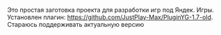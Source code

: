 Это простая заготовка проекта для разработки игр под Яндек. Игры. 
Установлен плагин: https://github.com/JustPlay-Max/PluginYG-1.7-old. Стараюсь поддерживать актуальную версию
